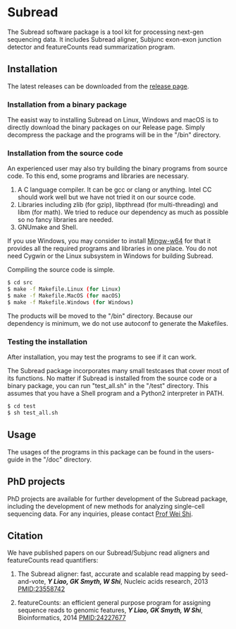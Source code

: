 # Subread
The Subread software package is a tool kit for processing next-gen sequencing data. It includes Subread aligner, Subjunc exon-exon junction detector and featureCounts read summarization program.

## Installation
The latest releases can be downloaded from the [release page](https://github.com/ShiLab-Bioinformatics/subread/releases).

### Installation from a binary package
The easist way to installing Subread on Linux, Windows and macOS is to directly download the binary packages on our Release page. Simply decompress the package and the programs will be in the "/bin" directory.

### Installation from the source code
An experienced user may also try building the binary programs from source code. To this end, some programs and libraries are necessary.

1. A C language compiler. It can be gcc or clang or anything. Intel CC should work well but we have not tried it on our source code.
2. Libraries including zlib (for gzip), libpthread (for multi-threading) and libm (for math). We tried to reduce our dependency as much as possible so no fancy libraries are needed.
3. GNUmake and Shell.

If you use Windows, you may consider to install [Mingw-w64](http://mingw-w64.org/doku.php) for that it provides all the required programs and libraries in one place. You do not need Cygwin or the Linux subsystem in Windows for building Subread.

Compiling the source code is simple. 
```sh
$ cd src
$ make -f Makefile.Linux (for Linux)
$ make -f Makefile.MacOS (for macOS)
$ make -f Makefile.Windows (for Windows)
```
The products will be moved to the "/bin" directory. Because our dependency is minimum, we do not use autoconf to generate the Makefiles. 

### Testing the installation
After installation, you may test the programs to see if it can work.

The Subread package incorporates many small testcases that cover most of its functions. No matter if Subread is installed from the source code or a binary package, you can run "test_all.sh" in the "/test" directory. This assumes that you have a Shell program and a Python2 interpreter in PATH.

```sh
$ cd test
$ sh test_all.sh
```

## Usage
The usages of the programs in this package can be found in the users-guide in the "/doc" directory.

## PhD projects
PhD projects are available for further development of the Subread package, including the development of new methods for analyzing single-cell sequencing data. For any inquiries, please contact [Prof Wei Shi](https://www.onjcri.org.au/about-us/wei-shi/).

## Citation
We have published papers on our Subread/Subjunc read aligners and featureCounts read quantifiers:

1. The Subread aligner: fast, accurate and scalable read mapping by seed-and-vote, ***Y Liao, GK Smyth, W Shi***, Nucleic acids research, 2013 [PMID:23558742](https://pubmed.ncbi.nlm.nih.gov/23558742/)

2. featureCounts: an efficient general purpose program for assigning sequence reads to genomic features, ***Y Liao, GK Smyth, W Shi***, Bioinformatics, 2014 [PMID:24227677](https://pubmed.ncbi.nlm.nih.gov/24227677/)
